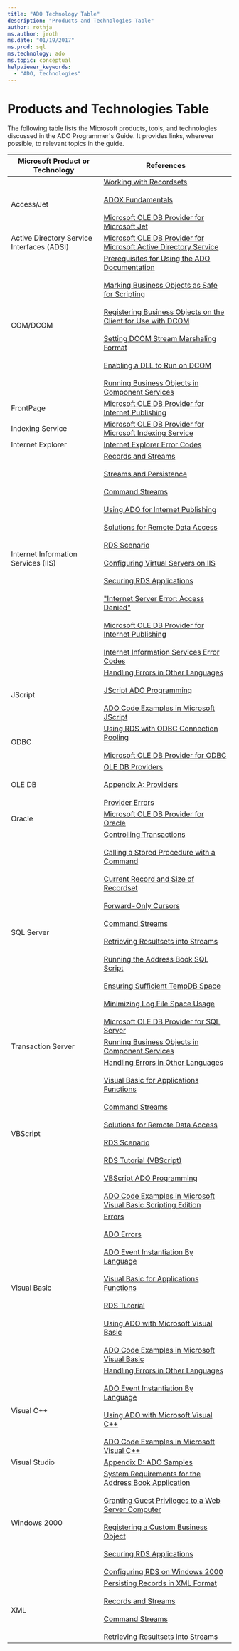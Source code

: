 ```yaml
---
title: "ADO Technology Table"
description: "Products and Technologies Table"
author: rothja
ms.author: jroth
ms.date: "01/19/2017"
ms.prod: sql
ms.technology: ado
ms.topic: conceptual
helpviewer_keywords:
  - "ADO, technologies"
---
```

# Products and Technologies Table
The following table lists the Microsoft products, tools, and technologies discussed in the ADO Programmer's Guide. It provides links, wherever possible, to relevant topics in the guide.

|Microsoft Product or Technology|References|
|-------------------------------------|----------------|
|Access/Jet|[Working with Recordsets](./data/working-with-recordsets.md)<br /><br /> [ADOX Fundamentals](./extensions/adox-fundamentals.md)<br /><br /> [Microsoft OLE DB Provider for Microsoft Jet](./appendixes/microsoft-ole-db-provider-for-microsoft-jet.md)|
|Active Directory Service Interfaces (ADSI)|[Microsoft OLE DB Provider for Microsoft Active Directory Service](./appendixes/microsoft-ole-db-provider-for-microsoft-active-directory-service.md)|
|COM/DCOM|[Prerequisites for Using the ADO Documentation](./prerequisites-for-using-the-ado-documentation.md)<br /><br /> [Marking Business Objects as Safe for Scripting](./remote-data-service/marking-business-objects-as-safe-for-scripting.md)<br /><br /> [Registering Business Objects on the Client for Use with DCOM](./remote-data-service/registering-business-objects-on-the-client-for-use-with-dcom.md)<br /><br /> [Setting DCOM Stream Marshaling Format](./remote-data-service/setting-dcom-stream-marshaling-format.md)<br /><br /> [Enabling a DLL to Run on DCOM](./remote-data-service/enabling-a-dll-to-run-on-dcom.md)<br /><br /> [Running Business Objects in Component Services](./remote-data-service/running-business-objects-in-component-services.md)|
|FrontPage|[Microsoft OLE DB Provider for Internet Publishing](./appendixes/microsoft-ole-db-provider-for-internet-publishing.md)|
|Indexing Service|[Microsoft OLE DB Provider for Microsoft Indexing Service](./appendixes/microsoft-ole-db-provider-for-microsoft-indexing-service.md)|
|Internet Explorer|[Internet Explorer Error Codes](./appendixes/internet-explorer-error-codes.md)|
|Internet Information Services (IIS)|[Records and Streams](./data/records-and-streams.md)<br /><br /> [Streams and Persistence](./data/streams-and-persistence.md)<br /><br /> [Command Streams](./data/command-streams.md)<br /><br /> [Using ADO for Internet Publishing](./data/using-ado-for-internet-publishing.md)<br /><br /> [Solutions for Remote Data Access](./remote-data-service/solutions-for-remote-data-access.md)<br /><br /> [RDS Scenario](./remote-data-service/rds-scenario.md)<br /><br /> [Configuring Virtual Servers on IIS](./remote-data-service/configuring-virtual-servers-on-iis.md)<br /><br /> [Securing RDS Applications](./remote-data-service/securing-rds-applications.md)<br /><br /> ["Internet Server Error: Access Denied"](./remote-data-service/internet-server-error-access-denied.md)<br /><br /> [Microsoft OLE DB Provider for Internet Publishing](./appendixes/microsoft-ole-db-provider-for-internet-publishing.md)<br /><br /> [Internet Information Services Error Codes](./appendixes/internet-information-services-error-codes.md)|
|JScript|[Handling Errors in Other Languages](./data/handling-errors-in-other-languages.md)<br /><br /> [JScript ADO Programming](./appendixes/jscript-ado-programming.md)<br /><br /> [ADO Code Examples in Microsoft JScript](../reference/ado-api/ado-code-examples-in-microsoft-jscript.md)|
|ODBC|[Using RDS with ODBC Connection Pooling](./remote-data-service/using-rds-with-odbc-connection-pooling.md)<br /><br /> [Microsoft OLE DB Provider for ODBC](./appendixes/microsoft-ole-db-provider-for-odbc.md)|
|OLE DB|[OLE DB Providers](./data/ole-db-providers-ado.md)<br /><br /> [Appendix A: Providers](./appendixes/appendix-a-providers.md)<br /><br /> [Provider Errors](./data/provider-errors.md)|
|Oracle|[Microsoft OLE DB Provider for Oracle](./appendixes/microsoft-ole-db-provider-for-oracle.md)|
|SQL Server|[Controlling Transactions](./data/controlling-transactions-ado.md)<br /><br /> [Calling a Stored Procedure with a Command](./data/calling-a-stored-procedure-with-a-command.md)<br /><br /> [Current Record and Size of Recordset](./data/current-record-and-size-of-recordset.md)<br /><br /> [Forward-Only Cursors](./data/forward-only-cursors.md)<br /><br /> [Command Streams](./data/command-streams.md)<br /><br /> [Retrieving Resultsets into Streams](./data/retrieving-resultsets-into-streams.md)<br /><br /> [Running the Address Book SQL Script](./remote-data-service/running-the-address-book-sql-script.md)<br /><br /> [Ensuring Sufficient TempDB Space](./remote-data-service/ensuring-sufficient-tempdb-space.md)<br /><br /> [Minimizing Log File Space Usage](./remote-data-service/minimizing-log-file-space-usage.md)<br /><br /> [Microsoft OLE DB Provider for SQL Server](./appendixes/microsoft-ole-db-provider-for-sql-server.md)|
|Transaction Server|[Running Business Objects in Component Services](./remote-data-service/running-business-objects-in-component-services.md)|
|VBScript|[Handling Errors in Other Languages](./data/handling-errors-in-other-languages.md)<br /><br /> [Visual Basic for Applications Functions](./data/visual-basic-for-applications-functions.md)<br /><br /> [Command Streams](./data/command-streams.md)<br /><br /> [Solutions for Remote Data Access](./remote-data-service/solutions-for-remote-data-access.md)<br /><br /> [RDS Scenario](./remote-data-service/rds-scenario.md)<br /><br /> [RDS Tutorial (VBScript)](./remote-data-service/rds-tutorial-vbscript.md)<br /><br /> [VBScript ADO Programming](./appendixes/vbscript-ado-programming.md)<br /><br /> [ADO Code Examples in Microsoft Visual Basic Scripting Edition](../reference/ado-api/ado-code-examples-vbscript.md)|
|Visual Basic|[Errors](./data/errors-ado.md)<br /><br /> [ADO Errors](./data/ado-errors.md)<br /><br /> [ADO Event Instantiation By Language](./data/ado-event-instantiation-by-language.md)<br /><br /> [Visual Basic for Applications Functions](./data/visual-basic-for-applications-functions.md)<br /><br /> [RDS Tutorial](./remote-data-service/rds-tutorial.md)<br /><br /> [Using ADO with Microsoft Visual Basic](./appendixes/using-ado-with-microsoft-visual-basic.md)<br /><br /> [ADO Code Examples in Microsoft Visual Basic](../reference/ado-api/ado-code-examples-in-visual-basic.md)|
|Visual C++|[Handling Errors in Other Languages](./data/handling-errors-in-other-languages.md)<br /><br /> [ADO Event Instantiation By Language](./data/ado-event-instantiation-by-language.md)<br /><br /> [Using ADO with Microsoft Visual C++](./appendixes/using-ado-with-microsoft-visual-c.md)<br /><br /> [ADO Code Examples in Microsoft Visual C++](../reference/ado-api/ado-code-examples-in-visual-c.md)|
|Visual Studio|[Appendix D: ADO Samples](./appendixes/appendix-d-ado-samples.md)|
|Windows 2000|[System Requirements for the Address Book Application](./remote-data-service/system-requirements-for-the-address-book-application.md)<br /><br /> [Granting Guest Privileges to a Web Server Computer](./remote-data-service/granting-guest-privileges-to-a-web-server-computer.md)<br /><br /> [Registering a Custom Business Object](./remote-data-service/registering-a-custom-business-object.md)<br /><br /> [Securing RDS Applications](./remote-data-service/securing-rds-applications.md)<br /><br /> [Configuring RDS on Windows 2000](./remote-data-service/configuring-rds-on-windows-2000.md)|
|XML|[Persisting Records in XML Format](./data/persisting-records-in-xml-format.md)<br /><br /> [Records and Streams](./data/records-and-streams.md)<br /><br /> [Command Streams](./data/command-streams.md)<br /><br /> [Retrieving Resultsets into Streams](./data/retrieving-resultsets-into-streams.md)|